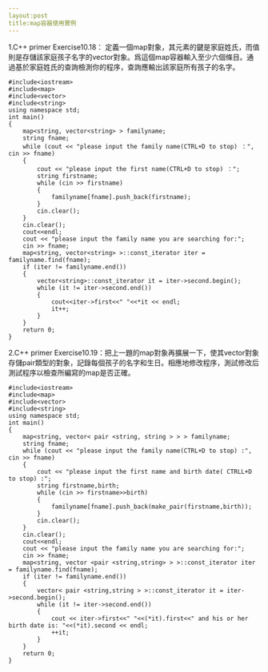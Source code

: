 ```yaml
---
layout:post
title:map容器使用實例
---
```


1.C++ primer Exercise10.18：
定義一個map對象，其元素的鍵是家庭姓氏，而值則是存儲該家庭孩子名字的vector對象。爲這個map容器輸入至少六個條目。通過基於家庭姓氏的查詢檢測你的程序，查詢應輸出該家庭所有孩子的名字。

	
	#include<iostream>
	#include<map>
	#include<vector>
	#include<string>
	using namespace std;
	int main()
	{
		map<string, vector<string> > familyname;
		string fname;
    	while (cout << "please input the family name(CTRL+D to stop) ：", cin >> fname)
		{
			cout << "please input the first name(CTRL+D to stop) ：";
			string firstname;
			while (cin >> firstname)
			{
				familyname[fname].push_back(firstname);
			}
			cin.clear();
		}
		cin.clear();
		cout<<endl;
		cout << "please input the family name you are searching for:";
		cin >> fname;
		map<string, vector<string> >::const_iterator iter = familyname.find(fname);
		if (iter != familyname.end())
		{
			vector<string>::const_iterator it = iter->second.begin();
			while (it != iter->second.end())
			{
				cout<<iter->first<<" "<<*it << endl;
				it++;
			}
		}
		return 0;
	}


2.C++ primer Exercise10.19：把上一題的map對象再擴展一下，使其vector對象存儲pair類型的對象，記錄每個孩子的名字和生日。相應地修改程序，測試修改后測試程序以檢查所編寫的map是否正確。
	
	
	#include<iostream>
	#include<map>
	#include<vector>
	#include<string>
	using namespace std;
	int main()
	{
		map<string, vector< pair <string, string > > > familyname;
		string fname;
		while (cout << "please input the family name(CTRL+D to stop) :", cin >> fname)
		{
			cout << "please input the first name and birth date( CTRLL+D to stop) :";
			string firstname,birth;
			while (cin >> firstname>>birth)
			{
				familyname[fname].push_back(make_pair(firstname,birth));
			}
			cin.clear();
		}
		cin.clear();
		cout<<endl;
		cout << "please input the family name you are searching for:";
		cin >> fname;
		map<string, vector <pair <string,string> > >::const_iterator iter = familyname.find(fname);
		if (iter != familyname.end())
		{
			vector< pair <string,string > >::const_iterator it = iter->second.begin();
			while (it != iter->second.end())
			{
				cout << iter->first<<" "<<(*it).first<<" and his or her birth date is: "<<(*it).second << endl;
				++it;
			}
		}
		return 0;
	}






